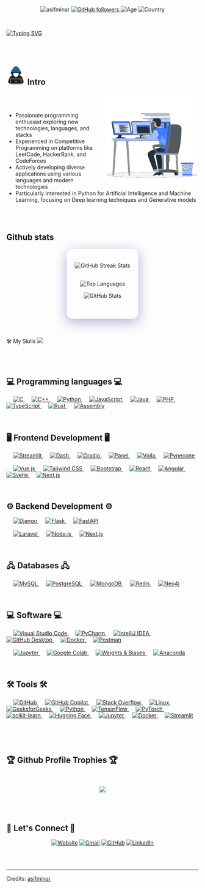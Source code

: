 <p align="center"> <img src="https://komarev.com/ghpvc/?username=asifminar&label=Profile%20views&color=32CD32&style=plastic" alt="asifminar"/>
<a href="https://github.com/asifminar" target="_blank">
    <img alt="GitHub followers" src="https://img.shields.io/github/followers/asifminar?label=Github%20followers&style=plastic&color=32CD32">
</a> 
<img alt="Age" src="https://img.shields.io/badge/Age-26-%23FF0000.svg?style=plastic&color=32CD32">
<img alt="Country" src="https://img.shields.io/badge/Lives-Bangladesh-%23FF0000.svg?style=plastic&color=3EA055" />
<br>
</p>

<br>

<a href="https://git.io/typing-svg"><img src="https://readme-typing-svg.herokuapp.com?font=Fira+Code&size=40&pause=1000&color=29E92D&center=true&vCenter=true&width=1200&height=100&lines=I+am+Mostafizur+Rahman;Programming+Enthusiast;Competitive+Programmer;Building+projects+across+diverse+tech+stacks;Exploring+Artificial+Intelligence;Machine+Learning;Neural+Networks;Deep+Learning;Generative+AI;Always+Learning+New+Technologies" alt="Typing SVG" /></a>

<br> 
<br>

<h2><picture> <img src = "https://github.com/asifminar/asifminar/blob/main/images/me.gif?raw=true" width = 50px>  </picture>Intro</h2>
<picture> <img align="right" src="https://github.com/asifminar/asifminar/blob/main/images/computer.gif?raw=true" width = 250px></picture>
<br><br>

- Passionate programming enthusiast exploring new technologies, languages, and stacks
- Experienced in Competitive Programming on platforms like LeetCode, HackerRank, and CodeForces
- Actively developing diverse applications using various languages and modern technologies
- Particularly interested in Python for Artificial Intelligence and Machine Learning, focusing on Deep learning techniques and Generative models


<br>
<br>

<h2>Github stats</h2> 

<div style="background: rgba(255, 255, 255, 0.1); 
            border-radius: 16px; 
            padding: 20px; 
            backdrop-filter: blur(10px); 
            box-shadow: 0 8px 32px rgba(31, 38, 135, 0.37); 
            border: 1px solid rgba(255, 255, 255, 0.18); 
            margin: auto; 
            width: fit-content;">
  <!-- GitHub Streak Stats -->
  <p align="center">
    <picture>
      <source media="(prefers-color-scheme: dark)" srcset="https://github-readme-streak-stats.herokuapp.com/?user=asifminar&theme=github_dark&bg_color=00000000">
      <source media="(prefers-color-scheme: light)" srcset="https://github-readme-streak-stats.herokuapp.com/?user=asifminar&theme=github_light&bg_color=00000000">
      <img src="https://github-readme-streak-stats.herokuapp.com/?user=asifminar&theme=github_dark&bg_color=00000000" alt="GitHub Streak Stats">
    </picture>
    <br/><br/>
  </p>
  
  <!-- Top Languages -->
  <p align="center">
    <picture>
      <source media="(prefers-color-scheme: dark)" srcset="https://github-readme-stats.vercel.app/api/top-langs?username=asifminar&show_icons=true&locale=en&layout=compact&theme=github_dark&bg_color=00000000">
      <source media="(prefers-color-scheme: light)" srcset="https://github-readme-stats.vercel.app/api/top-langs?username=asifminar&show_icons=true&locale=en&layout=compact&theme=github_light&bg_color=00000000">
      <img src="https://github-readme-stats.vercel.app/api/top-langs?username=asifminar&show_icons=true&locale=en&layout=compact&theme=github_dark&bg_color=00000000" alt="Top Languages">
    </picture>
  </p>
  
  <!-- Overall GitHub Stats -->
  <p align="center">
    <picture>
      <source media="(prefers-color-scheme: dark)" srcset="https://github-readme-stats.vercel.app/api?username=asifminar&show_icons=true&locale=en&theme=github_dark&bg_color=00000000">
      <source media="(prefers-color-scheme: light)" srcset="https://github-readme-stats.vercel.app/api?username=asifminar&show_icons=true&locale=en&theme=github_light&bg_color=00000000">
      <img src="https://github-readme-stats.vercel.app/api?username=asifminar&show_icons=true&locale=en&theme=github_dark&bg_color=00000000" alt="GitHub Stats">
    </picture>
    <br/><br/>
  </p>
</div>


<br/><br/>
🛠️ My Skills <img src = "https://media2.giphy.com/media/QssGEmpkyEOhBCb7e1/giphy.gif?cid=ecf05e47a0n3gi1bfqntqmob8g9aid1oyj2wr3ds3mg700bl&rid=giphy.gif" width = 32px>

<br/><br/>

<h2> 💻 Programming languages 💻 </h2> 

<p align="left">
  &emsp;
  <a href="https://www.cprogramming.com/" target="_blank">
    <img alt="C" src="https://img.shields.io/badge/C-00599C?style=plastic&logo=c&logoColor=white"/>
  </a>
  &emsp;
  <a href="https://www.w3schools.com/cpp/" target="_blank">
    <img alt="C++" src="https://img.shields.io/badge/C++-00599C?style=plastic&logo=c%2B%2B&logoColor=white"/>
  </a>
  &emsp;
  <a href="https://www.python.org/" target="_blank">
    <img alt="Python" src="https://img.shields.io/badge/Python-3776AB?style=plastic&logo=python&logoColor=white"/>
  </a>
  &emsp;
  <a href="https://developer.mozilla.org/en-US/docs/Web/JavaScript" target="_blank">
    <img alt="JavaScript" src="https://img.shields.io/badge/JavaScript-F7DF1E?style=plastic&logo=javascript&logoColor=black"/>
  </a>
  &emsp;
  <a href="https://www.java.com/" target="_blank">
    <img alt="Java" src="https://img.shields.io/badge/Java-007396?style=plastic&logo=java&logoColor=white"/>
  </a>
  &emsp;
  <!-- Others -->
  <a href="https://www.php.net/" target="_blank">
    <img alt="PHP" src="https://img.shields.io/badge/PHP-777BB4?style=plastic&logo=php&logoColor=white"/>
  </a>
  &emsp;
  <a href="https://www.typescriptlang.org/" target="_blank">
    <img alt="TypeScript" src="https://img.shields.io/badge/TypeScript-3178C6?style=plastic&logo=typescript&logoColor=white"/>
  </a>
  &emsp;
  <a href="https://www.rust-lang.org/" target="_blank">
    <img alt="Rust" src="https://img.shields.io/badge/Rust-000000?style=plastic&logo=rust&logoColor=white"/>
  </a>
  &emsp;
  <!-- Assembly at the end -->
  <a href="https://en.wikipedia.org/wiki/Assembly_language" target="_blank">
    <img alt="Assembly" src="https://img.shields.io/badge/Assembly-5A5A5A?style=plastic&logo=asm&logoColor=white"/>
  </a>
</p>

<br/>

<h2>🖥️ Frontend Development 🖥️</h2>

<p align="left">
  <!-- Python-based Frontend Frameworks -->
  &emsp;
  <a href="https://streamlit.io/" target="_blank">
    <img alt="Streamlit" src="https://img.shields.io/badge/Streamlit-FF4B4B?style=plastic&logo=streamlit&logoColor=white"/>
  </a>
  &emsp;
  <a href="https://dash.plotly.com/" target="_blank">
    <img alt="Dash" src="https://img.shields.io/badge/Dash-2C3E50?style=plastic&logo=plotly&logoColor=white"/>
  </a>
  &emsp;
  <a href="https://gradio.app/" target="_blank">
    <img alt="Gradio" src="https://img.shields.io/badge/Gradio-5C4EE5?style=plastic&logo=gradio&logoColor=white"/>
  </a>
  &emsp;
  <a href="https://panel.holoviz.org/" target="_blank">
    <img alt="Panel" src="https://img.shields.io/badge/Panel-HoloViz-blue?style=plastic&logo=python&logoColor=white"/>
  </a>
  &emsp;
  <a href="https://voila.readthedocs.io/" target="_blank">
    <img alt="Voila" src="https://img.shields.io/badge/Voila-FF4081?style=plastic&logo=python&logoColor=white"/>
  </a>
  &emsp;
  <a href="https://www.pynecone.io/" target="_blank">
    <img alt="Pynecone" src="https://img.shields.io/badge/Pynecone-FF6F00?style=plastic&logo=python&logoColor=white"/>
  </a>
  <br /><br />
  <!-- Other Frontend Frameworks -->
  &emsp;
  <a href="https://vuejs.org/" target="_blank">
    <img alt="Vue.js" src="https://img.shields.io/badge/Vue.js-35495E?style=plastic&logo=vue.js&logoColor=4FC08D"/>
  </a>
  &emsp;
  <a href="https://tailwindcss.com/" target="_blank">
    <img alt="Tailwind CSS" src="https://img.shields.io/badge/Tailwind_CSS-38B2AC?style=plastic&logo=tailwind-css&logoColor=white"/>
  </a>
  &emsp;
  <a href="https://getbootstrap.com" target="_blank">
    <img alt="Bootstrap" src="https://img.shields.io/badge/Bootstrap-563D7C?style=plastic&logo=bootstrap&logoColor=white"/>
  </a>
  &emsp;
  <a href="https://reactjs.org/" target="_blank">
    <img alt="React" src="https://img.shields.io/badge/React-61DAFB?style=plastic&logo=react&logoColor=black"/>
  </a>
  &emsp;
  <a href="https://angular.io/" target="_blank">
    <img alt="Angular" src="https://img.shields.io/badge/Angular-DD0031?style=plastic&logo=angular&logoColor=white"/>
  </a>
  &emsp;
  <a href="https://svelte.dev/" target="_blank">
    <img alt="Svelte" src="https://img.shields.io/badge/Svelte-FF3E00?style=plastic&logo=svelte&logoColor=white"/>
  </a>
  &emsp;
  <a href="https://nextjs.org/" target="_blank">
    <img alt="Next.js" src="https://img.shields.io/badge/Next.js-000000?style=plastic&logo=next.js&logoColor=white"/>
  </a>
</p>

<br/>

<h2>⚙️ Backend Development ⚙️</h2>

<p align="left">
  <!-- Python-based Backend Frameworks -->
  &emsp;
  <a href="https://www.djangoproject.com/" target="_blank">
    <img alt="Django" src="https://img.shields.io/badge/Django-092E20?style=plastic&logo=django&logoColor=white"/>
  </a>
  &emsp;
  <a href="https://flask.palletsprojects.com/" target="_blank">
    <img alt="Flask" src="https://img.shields.io/badge/Flask-000000?style=plastic&logo=flask&logoColor=white"/>
  </a>
  &emsp;
  <a href="https://fastapi.tiangolo.com/" target="_blank">
    <img alt="FastAPI" src="https://img.shields.io/badge/FastAPI-009688?style=plastic&logo=fastapi&logoColor=white"/>
  </a>
  <br /><br />
  <!-- Other Backend Technologies -->
  &emsp;
  <a href="https://laravel.com/" target="_blank">
    <img alt="Laravel" src="https://img.shields.io/badge/Laravel-FF2D20?style=plastic&logo=laravel&logoColor=white"/>
  </a>
  &emsp;
  <a href="https://nodejs.org/en/" target="_blank">
    <img alt="Node.js" src="https://img.shields.io/badge/Node.js-43853D?style=plastic&logo=node.js&logoColor=white"/>
  </a>
  &emsp;
  <a href="https://nextjs.org/" target="_blank">
    <img alt="Next.js" src="https://img.shields.io/badge/Next.js-000000?style=plastic&logo=next.js&logoColor=white"/>
  </a>
</p>

<br/>

<h2>🖧 Databases 🖧</h2>

<p align="left">
  &emsp;
  <a href="https://www.mysql.com/" target="_blank">
    <img alt="MySQL" src="https://img.shields.io/badge/MySQL-4479A1?style=plastic&logo=mysql&logoColor=white"/>
  </a>
  &emsp;
  <a href="https://www.postgresql.org/" target="_blank">
    <img alt="PostgreSQL" src="https://img.shields.io/badge/PostgreSQL-336791?style=plastic&logo=postgresql&logoColor=white"/>
  </a>
  &emsp;
  <a href="https://www.mongodb.com/" target="_blank">
    <img alt="MongoDB" src="https://img.shields.io/badge/MongoDB-4EA94B?style=plastic&logo=mongodb&logoColor=white"/>
  </a>
  &emsp;
  <a href="https://redis.io/" target="_blank">
    <img alt="Redis" src="https://img.shields.io/badge/Redis-DC382D?style=plastic&logo=redis&logoColor=white"/>
  </a>
  &emsp;
  <a href="https://neo4j.com/" target="_blank">
    <img alt="Neo4j" src="https://img.shields.io/badge/Neo4j-008CC1?style=plastic&logo=neo4j&logoColor=white"/>
  </a>
</p>

<br/>

<h2>💻 Software 💻</h2>

<p align="left">
  <!-- Modern Development Tools -->
  &emsp;
  <a href="https://code.visualstudio.com/" target="_blank">
    <img alt="Visual Studio Code" src="https://img.shields.io/badge/Visual%20Studio%20Code-007ACC?style=plastic&logo=visual-studio-code&logoColor=white">
  </a>
  &emsp;
  <a href="https://www.jetbrains.com/pycharm/" target="_blank">
    <img alt="PyCharm" src="https://img.shields.io/badge/PyCharm-000000?style=plastic&logo=pycharm&logoColor=white">
  </a>
  &emsp;
  <a href="https://www.jetbrains.com/idea/" target="_blank">
    <img alt="IntelliJ IDEA" src="https://img.shields.io/badge/IntelliJ%20IDEA-000000?style=plastic&logo=intellij-idea&logoColor=white">
  </a>
  &emsp;
  <a href="https://desktop.github.com/" target="_blank">
    <img alt="GitHub Desktop" src="https://img.shields.io/badge/GitHub%20Desktop-24292E?style=plastic&logo=github-desktop&logoColor=white">
  </a>
  &emsp;
  <a href="https://www.docker.com/" target="_blank">
    <img alt="Docker" src="https://img.shields.io/badge/Docker-2496ED?style=plastic&logo=docker&logoColor=white">
  </a>
  &emsp;
  <a href="https://www.postman.com/" target="_blank">
    <img alt="Postman" src="https://img.shields.io/badge/Postman-FF6C37?style=plastic&logo=postman&logoColor=white">
  </a>
  <br /><br />
  <!-- AI-related Software -->
  &emsp;
  <a href="https://jupyter.org/" target="_blank">
    <img alt="Jupyter" src="https://img.shields.io/badge/Jupyter-F37626?style=plastic&logo=jupyter&logoColor=white">
  </a>
  &emsp;
  <a href="https://colab.research.google.com/" target="_blank">
    <img alt="Google Colab" src="https://img.shields.io/badge/Google%20Colab-F9AB00?style=plastic&logo=google-colab&logoColor=white">
  </a>
  &emsp;
  <a href="https://www.wandb.com/" target="_blank">
    <img alt="Weights & Biases" src="https://img.shields.io/badge/Weights%20%26%20Biases-404040?style=plastic&logo=weights-and-biases&logoColor=white">
  </a>
  &emsp;
  <a href="https://www.anaconda.com/" target="_blank">
    <img alt="Anaconda" src="https://img.shields.io/badge/Anaconda-44A833?style=plastic&logo=anaconda&logoColor=white">
  </a>
</p>

<br/>

<h2>🛠️ Tools 🛠️</h2>
<p>
  &emsp;
  <a href="https://github.com/" target="_blank">
    <img alt="GitHub" src="https://img.shields.io/badge/-GitHub-181717?style=plastic&logo=github">
  </a>
  &emsp;
  <a href="https://github.com/features/copilot" target="_blank">
    <img alt="GitHub Copilot" src="https://img.shields.io/badge/GitHub_Copilot-10?style=plastic&logo=github-copilot&logoColor=white">
  </a>
  &emsp;
  <a href="https://stackoverflow.com/" target="_blank">
    <img alt="Stack Overflow" src="https://img.shields.io/badge/-Stack%20Overflow-E5E4E2?style=plastic&logo=stack-overflow&logoColor=orange">
  </a>
  &emsp;
  <a href="https://www.linux.org/" target="_blank">
    <img alt="Linux" src="https://img.shields.io/badge/Linux-FCC624?style=plastic&logo=linux&logoColor=black">
  </a>
  &emsp;
  <a href="https://www.geeksforgeeks.org/" target="_blank">
    <img alt="GeeksforGeeks" src="https://img.shields.io/badge/geeksforgeeks-%230F9D58?style=plastic&logo=geeksforgeeks&logoColor=white">
  </a>
  &emsp;
  <a href="https://www.python.org/" target="_blank">
    <img alt="Python" src="https://img.shields.io/badge/Python-3776AB?style=plastic&logo=python&logoColor=white">
  </a>
  &emsp;
  <a href="https://www.tensorflow.org/" target="_blank">
    <img alt="TensorFlow" src="https://img.shields.io/badge/TensorFlow-FF6F00?style=plastic&logo=tensorflow&logoColor=white">
  </a>
  &emsp;
  <a href="https://pytorch.org/" target="_blank">
    <img alt="PyTorch" src="https://img.shields.io/badge/PyTorch-EE4C2C?style=plastic&logo=pytorch&logoColor=white">
  </a>
  &emsp;
  <a href="https://scikit-learn.org/" target="_blank">
    <img alt="scikit-learn" src="https://img.shields.io/badge/scikit--learn-F7931E?style=plastic&logo=scikit-learn&logoColor=white">
  </a>
  &emsp;
  <a href="https://huggingface.co/" target="_blank">
    <img alt="Hugging Face" src="https://img.shields.io/badge/Hugging%20Face-2A5BFF?style=plastic&logo=huggingface&logoColor=white">
  </a>
  &emsp;
  <a href="https://jupyter.org/" target="_blank">
    <img alt="Jupyter" src="https://img.shields.io/badge/Jupyter-F37626?style=plastic&logo=jupyter&logoColor=white">
  </a>
  &emsp;
  <a href="https://www.docker.com/" target="_blank">
    <img alt="Docker" src="https://img.shields.io/badge/Docker-2496ED?style=plastic&logo=docker&logoColor=white">
  </a>
  &emsp;
  <a href="https://streamlit.io/" target="_blank">
    <img alt="Streamlit" src="https://img.shields.io/badge/Streamlit-FF4B4B?style=plastic&logo=streamlit&logoColor=white">
  </a>
  &emsp;
</p>


<br>
<br>


<h2>🏆 Github Profile Trophies 🏆</h2>
<br>
<p align="center">
	<img src="https://github-profile-trophy.vercel.app/?username=asifminar&theme=juicyfresh&no-bg=true&row=2&column=4&margin-w=15&margin-h=20" />
</p>
<br>
<br>


<h2>🔗 Let's Connect 🔗</h2>
<p align="center">
  	<a href="https://asifminar.com/" target="blank" title="Website"><img src="https://img.icons8.com/bubbles/50/000000/web.png" alt="Website"/></a>
	<a href="mailto:mostafizur37rahman@gmail.com" target="blank" title="Gmail"><img src="https://img.icons8.com/bubbles/50/000000/gmail.png" alt="Gmail"/></a>
	<a href="https://github.com/AsifMinar" target="blank" title="GitHub"><img src="https://img.icons8.com/bubbles/50/000000/github.png" alt="GitHub"/></a>
	<a href="https://www.linkedin.com/in/mostafizur-37-rahman/" target="blank" title="LinkedIn"><img src="https://img.icons8.com/bubbles/50/000000/linkedin.png" alt="LinkedIn"/></a>


</p>


<br>
<br>
<hr>
Credits: <a href="https://github.com/asifminar">asifminar</a>
